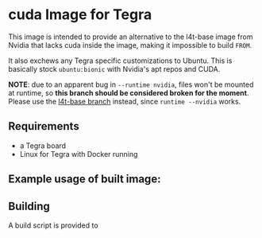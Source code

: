 # cuda Image for Tegra

This image is intended to provide an alternative to the l4t-base image from Nvidia that lacks cuda inside the image, making it impossible to build `FROM`.

It also exchews any Tegra specific customizations to Ubuntu. This is basically stock `ubuntu:bionic` with Nvidia's apt repos and CUDA.

**NOTE**: due to an apparent bug in `--runtime nvidia`, files won't be mounted at runtime, so **this branch should be considered broken for the moment**.
Please use the [l4t-base branch](https://github.com/mdegans/docker-tegra-ubuntu/tree/l4t-base) instead, since `runtime --nvidia` works.

## Requirements

- a Tegra board
- Linux for Tegra with Docker running

## Example usage of built image:



## Building

A build script is provided to 